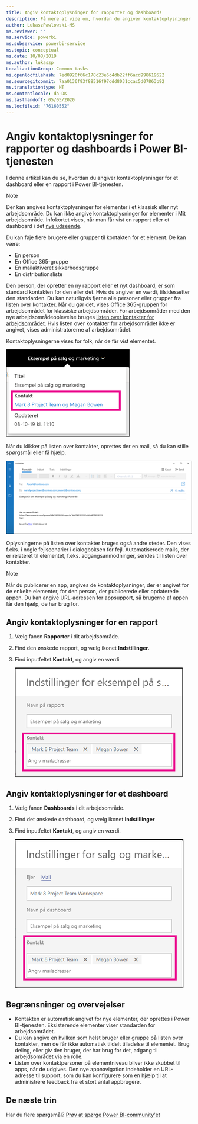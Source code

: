```yaml
---
title: Angiv kontaktoplysninger for rapporter og dashboards
description: Få mere at vide om, hvordan du angiver kontaktoplysninger for rapporter og dashboards.
author: LukaszPawlowski-MS
ms.reviewer: ''
ms.service: powerbi
ms.subservice: powerbi-service
ms.topic: conceptual
ms.date: 10/08/2019
ms.author: lukaszp
LocalizationGroup: Common tasks
ms.openlocfilehash: 7ed0920f66c178c23e6c4db22ff6acd998619522
ms.sourcegitcommit: 7aa0136f93f88516f97ddd8031ccac5d07863b92
ms.translationtype: HT
ms.contentlocale: da-DK
ms.lasthandoff: 05/05/2020
ms.locfileid: "76160552"
---
```

# <a name="set-contact-information-for-reports-and-dashboards-in-the-power-bi-service"></a>Angiv kontaktoplysninger for rapporter og dashboards i Power BI-tjenesten
I denne artikel kan du se, hvordan du angiver kontaktoplysninger for et dashboard eller en rapport i Power BI-tjenesten.

> [!NOTE]
> Der kan angives kontaktoplysninger for elementer i et klassisk eller nyt arbejdsområde. Du kan ikke angive kontaktoplysninger for elementer i Mit arbejdsområde. Infokortet vises, når man får vist en rapport eller et dashboard i det [nye udseende](service-new-look.md).

Du kan føje flere brugere eller grupper til kontakten for et element. De kan være:
* En person
* En Office 365-gruppe
* En mailaktiveret sikkerhedsgruppe
* En distributionsliste

Den person, der opretter en ny rapport eller et nyt dashboard, er som standard kontakten for den eller det. Hvis du angiver en værdi, tilsidesætter den standarden. Du kan naturligvis fjerne alle personer eller grupper fra listen over kontakter. Når du gør det, vises Office 365-gruppen for arbejdsområdet for klassiske arbejdsområder. For arbejdsområder med den nye arbejdsområdeoplevelse bruges [listen over kontakter for arbejdsområdet](service-create-the-new-workspaces.md#workspace-contact-list). Hvis listen over kontakter for arbejdsområdet ikke er angivet, vises administratorerne af arbejdsområdet.

Kontaktoplysningerne vises for folk, når de får vist elementet. 

 ![kontakt til tjenesterapport](media/service-item-contact/service-report-contact.png)

Når du klikker på listen over kontakter, oprettes der en mail, så du kan stille spørgsmål eller få hjælp. 

 ![mail til tjenestekontakt](media/service-item-contact/service-contact-email.png)
 
Oplysningerne på listen over kontakter bruges også andre steder. Den vises f.eks. i nogle fejlscenarier i dialogboksen for fejl. Automatiserede mails, der er relateret til elementet, f.eks. adgangsanmodninger, sendes til listen over kontakter. 

> [!NOTE]
> Når du publicerer en app, angives de kontaktoplysninger, der er angivet for de enkelte elementer, for den person, der publicerede eller opdaterede appen. Du kan angive URL-adressen for appsupport, så brugerne af appen får den hjælp, de har brug for.

## <a name="set-contact-information-for-a-report"></a>Angiv kontaktoplysninger for en rapport
1. Vælg fanen **Rapporter** i dit arbejdsområde.
2. Find den ønskede rapport, og vælg ikonet **Indstillinger**.
3. Find inputfeltet **Kontakt**, og angiv en værdi.

     ![indstillinger for kontakt til tjenesterapport](media/service-item-contact/service-report-contact-setting.png)

## <a name="set-contact-information-for-a-dashboard"></a>Angiv kontaktoplysninger for et dashboard
1. Vælg fanen **Dashboards** i dit arbejdsområde.
2. Find det ønskede dashboard, og vælg ikonet **Indstillinger**
3. Find inputfeltet **Kontakt**, og angiv en værdi.

     ![indstillinger for kontakt til tjenestedashboard](media/service-item-contact/service-dashboard-contact-setting.png)

## <a name="limitations-and-considerations"></a>Begrænsninger og overvejelser
* Kontakten er automatisk angivet for nye elementer, der oprettes i Power BI-tjenesten. Eksisterende elementer viser standarden for arbejdsområdet.
* Du kan angive en hvilken som helst bruger eller gruppe på listen over kontakter, men de får ikke automatisk tildelt tilladelse til elementet. Brug deling, eller giv den bruger, der har brug for det, adgang til arbejdsområdet via en rolle. 
* Listen over kontaktpersoner på elementniveau bliver ikke skubbet til apps, når de udgives. Den nye appnavigation indeholder en URL-adresse til support, som du kan konfigurere som en hjælp til at administrere feedback fra et stort antal appbrugere.


## <a name="next-steps"></a>De næste trin

Har du flere spørgsmål? [Prøv at spørge Power BI-community'et](https://community.powerbi.com/)
